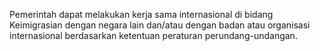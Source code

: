 Pemerintah dapat melakukan kerja sama internasional di bidang Keimigrasian dengan negara lain dan/atau dengan badan atau organisasi internasional berdasarkan ketentuan peraturan perundang-undangan.